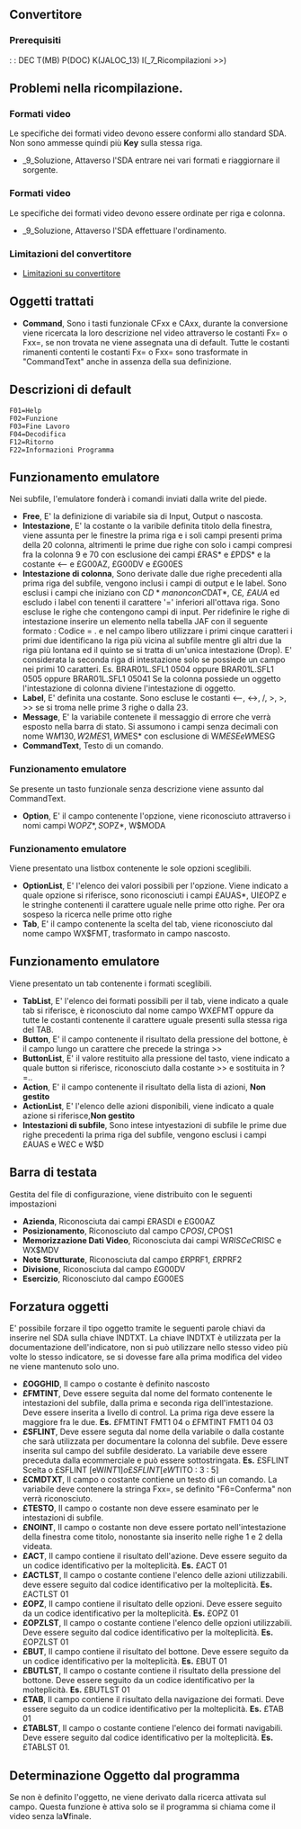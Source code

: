## Convertitore
### Prerequisiti
 :  : DEC T(MB) P(DOC) K(JALOC_13)  I(_7_Ricompilazioni              >>)

## Problemi nella ricompilazione.
### Formati video
Le specifiche dei formati video devono essere conformi allo standard SDA. Non sono ammesse quindi più **Key** sulla stessa riga.
 * _9_Soluzione, Attaverso l'SDA entrare nei vari formati e riaggiornare il sorgente.

### Formati video
Le specifiche dei formati video devono essere ordinate per riga e colonna.
 * _9_Soluzione, Attaverso l'SDA effettuare l'ordinamento.

### Limitazioni del convertitore
- [Limitazioni su convertitore](Sorgenti/MB/DOC/LOCONV_026)

## Oggetti trattati
 * **Command**, Sono i tasti funzionale CFxx e CAxx, durante la conversione viene ricercata la loro descrizione nel video attraverso le costanti Fx= o Fxx=, se non trovata ne viene assegnata una di default. Tutte le costanti rimanenti contenti le costanti Fx= o Fxx= sono trasformate in "CommandText" anche in assenza della sua definizione.

## Descrizioni di default
    F01=Help
    F02=Funzione
    F03=Fine Lavoro
    F04=Decodifica
    F12=Ritorno
    F22=Informazioni Programma

## Funzionamento emulatore
Nei subfile, l'emulatore fonderà i comandi inviati dalla write del piede.
 * **Free**, E' la definizione di variabile sia di Input, Output o nascosta.
 * **Intestazione**, E' la costante o la varibile definita titolo della finestra, viene assunta per le finestre la prima riga e i soli campi presenti prima della 20 colonna, altrimenti le prime due righe con solo i campi compresi fra la colonna 9 e 70 con esclusione dei campi £RAS* e £PDS* e la costante <-- e £G00AZ, £G00DV e £G00ES
 * **Intestazione di colonna**, Sono derivate dalle due righe precedenti alla prima riga del subfile, vengono inclusi i campi di output e le label. Sono esclusi i campi che iniziano con C$D* ma non con C$DAT*, C£*, £AUA* ed escludo i label con tenenti il carattere '=' inferiori all'ottava riga. Sono escluse le righe che contengono campi di input. Per ridefinire le righe di intestazione inserire un elemento nella tabella JAF con il seguente formato :  Codice = <Nome sorgente>.<Nome formato> e nel campo libero utilizzare i primi cinque caratteri i primi due identificano la riga più vicina al subfile mentre gli altri due la riga più lontana ed il quinto se si tratta di un'unica intestazione (Drop). E' considerata la seconda riga di intestazione solo se possiede un campo nei primi 10 caratteri. Es. BRAR01L.SFL1 0504 oppure BRAR01L.SFL1 0505 oppure BRAR01L.SFL1 05041 Se la colonna possiede un oggetto l'intestazione di colonna diviene l'intestazione di oggetto.
 * **Label**, E' definita una costante. Sono escluse le costanti <--, <->, /, >,  >, >> se si troma nelle prime 3 righe o dalla 23.
 * **Message**, E' la variabile contenete il messaggio di errore che verrà esposto nella barra di stato. Si assumono i campi senza decimali con nome W$M130, W2MES1, W$MES* con esclusione di W$MESE e W$MESG
 * **CommandText**, Testo di un comando.

### Funzionamento emulatore
Se presente un tasto funzionale senza descrizione viene assunto dal CommandText.
 * **Option**, E' il campo contenente l'opzione, viene riconosciuto attraverso i nomi campi W$OPZ*, S$OPZ*, W$MODA

### Funzionamento emulatore
Viene presentato una listbox contenente le sole opzioni sceglibili.
 * **OptionList**, E' l'elenco dei valori possibili per l'opzione. Viene indicato a quale opzione si riferisce, sono riconosciuti i campi £AUAS*, UI£OPZ e le stringhe contenenti il carattere uguale nelle prime otto righe. Per ora sospeso la ricerca nelle prime otto righe
 * **Tab**, E' il campo contenente la scelta del tab, viene riconosciuto dal nome campo WX$FMT, trasformato in campo nascosto.

## Funzionamento emulatore
Viene presentato un tab contenente i formati sceglibili.
 * **TabList**, E' l'elenco dei formati possibili per il tab, viene indicato a quale tab si riferisce, è riconosciuto dal nome campo WX£FMT oppure da tutte le costanti contenente il carattere uguale presenti sulla stessa riga del TAB.
 * **Button**, E' il campo contenente il risultato della pressione del bottone, è il campo lungo un carattere che precede la stringa >>
 * **ButtonList**, E' il valore restituito alla pressione del tasto, viene indicato a quale button si riferisce, riconosciuto dalla costante >> e sostituita in ?=..
 * **Action**, E' il campo contenente il risultato della lista di azioni, **Non gestito**
 * **ActionList**, E' l'elenco delle azioni disponibili, viene indicato a quale azione si riferisce,**Non gestito**
 * **Intestazioni di subfile**, Sono intese intyestazioni di subfile le prime due righe precedenti la prima riga del subfile, vengono esclusi i campi £AUAS e W£C e W$D

## Barra di testata
Gestita del file di configurazione, viene distribuito con le seguenti impostazioni
 * **Azienda**, Riconosciuta dai campi £RASDI e £G00AZ
 * **Posizionamento**, Riconosciuto dal campo C$POSI, C$POS1
 * **Memorizzazione Dati Video**, Riconosciuta dai campi W$RISC e C$RISC e WX$MDV
 * **Note Strutturate**, Riconosciuta dal campo £RPRF1, £RPRF2
 * **Divisione**, Riconosciuta dal campo £G00DV
 * **Esercizio**, Riconosciuto dal campo £G00ES

## Forzatura oggetti
E' possibile forzare il tipo oggetto tramite le seguenti parole chiavi da inserire nel SDA sulla chiave INDTXT. La chiave INDTXT è utilizzata per la documentazione dell'indicatore, non si può utilizzare nello stesso video più volte lo stesso indicatore, se si dovesse fare alla prima modifica del video ne viene mantenuto solo uno.
 * **£OGGHID**, Il campo o costante è definito nascosto
 * **£FMTINT**, Deve essere seguita dal nome del formato contenente le intestazioni del subfile, dalla prima e seconda riga dell'intestazione. Deve essere inserita a livello di control. La prima riga deve essere la maggiore fra le due. **Es.** £FMTINT FMT1 04 o £FMTINT FMT1 04 03
 * **£SFLINT**, Deve essere seguta dal nome della variabile o dalla costante che sarà utilizzata per documentare la colonna del subfile. Deve essere inserita sul campo del subfile desiderato. La variabile deve essere preceduta dalla ecommerciale e può essere sottostringata. **Es.** £SFLINT Scelta o £SFLINT [eW$INT1] o £SFLINT [eW$TITO : 3 : 5]
 * **£CMDTXT**, Il campo o costante contiene un testo di un comando. La variabile deve contenere la stringa Fxx=, se definito "F6=Conferma" non verrà riconosciuto.
 * **£TESTO**, Il campo o costante non deve essere esaminato per le intestazioni di subfile.
 * **£NOINT**, Il campo o costante non deve essere portato nell'intestazione della finestra come titolo, nonostante sia inserito nelle righe 1 e 2 della videata.
 * **£ACT**, Il campo contiene il risultato dell'azione. Deve essere seguito da un codice identificativo per la molteplicità. **Es.** £ACT 01
 * **£ACTLST**, Il campo o costante contiene l'elenco delle azioni utilizzabili. deve essere seguito dal codice identificativo per la molteplicità. **Es.** £ACTLST 01
 * **£OPZ**, Il campo contiene il risultato delle opzioni. Deve essere seguito da un codice identificativo per la molteplicità. **Es.** £OPZ 01
 * **£OPZLST**, Il campo o costante contiene l'elenco delle opzioni utilizzabili. Deve essere seguito dal codice identificativo per la molteplicità. **Es.** £OPZLST 01
 * **£BUT**, Il campo contiene il risultato del bottone. Deve essere seguito da un codice identificativo per la molteplicità. **Es.** £BUT 01
 * **£BUTLST**, Il campo o costante contiene il risultato della pressione del bottone. Deve essere seguito da un codice identificativo per la molteplicità. **Es.** £BUTLST 01
 * **£TAB**, Il campo contiene il risultato della navigazione dei formati. Deve essere seguito da un codice identificativo per la molteplicità. **Es.** £TAB 01
 * **£TABLST**, Il campo o costante contiene l'elenco dei formati navigabili. Deve essere seguito dal codice identificativo per la molteplicità. **Es.** £TABLST 01.

## Determinazione Oggetto dal programma
Se non è definito l'oggetto, ne viene derivato dalla ricerca attivata sul campo. Questa funzione è attiva solo se il programma si chiama come il video senza la**V**finale.
